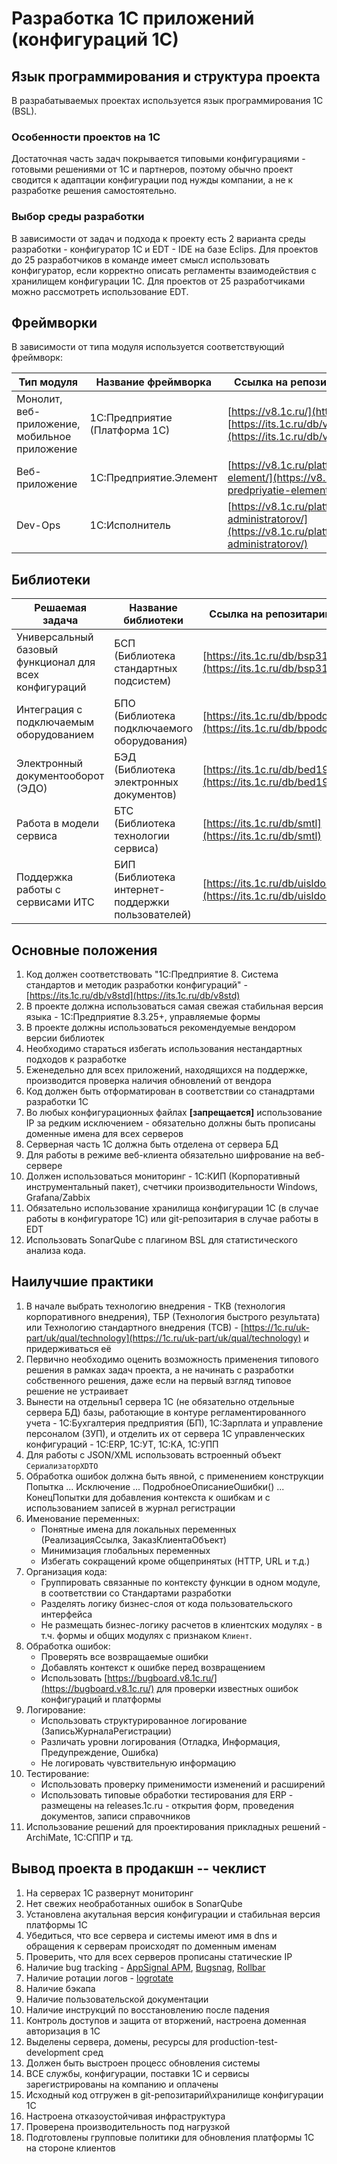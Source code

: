 # Разработка 1C приложений (конфигураций 1С)

## Язык программирования и структура проекта

В разрабатываемых проектах используется язык программирования 1C (BSL).

### Особенности проектов на 1С
Достаточная часть задач покрывается типовыми конфигурациями - готовыми решениями от 1С и партнеров, поэтому обычно проект сводится к адаптации конфигурации под нужды компании, а не к разработке решения самостоятельно.

### Выбор среды разработки
В зависимости от задач и подхода к проекту есть 2 варианта среды разработки - конфигуратор 1С и EDT - IDE на базе Eclips.
Для проектов до 25 разработчиков в команде имеет смысл использовать конфигуратор, если корректно описать регламенты взаимодействия с хранилищем конфигурации 1С.
Для проектов от 25 разработчиками можно рассмотреть использование EDT.

## Фреймворки

В зависимости от типа модуля используется соответствующий фреймворк:

| **Тип модуля**                                 | **Название фреймворка**                               | **Ссылка на репозитарий и документацию**                       |
| ---------------------------------------------- | ----------------------------------------------------- | -------------------------------------------------------------- |
| Монолит, веб-приложение, мобильное приложение  | 1С:Предприятие (Платформа 1С)                         | [https://v8.1c.ru/](https://v8.1c.ru/), [https://its.1c.ru/db/v838doc/browse/13/-1/5](https://its.1c.ru/db/v838doc/browse/13/-1/5) |
| Веб-приложение                                 | 1С:Предприятие.Элемент                                | [https://v8.1c.ru/platforma/1s-predpriyatie-element/](https://v8.1c.ru/platforma/1s-predpriyatie-element/)            |
| Dev-Ops                                        | 1С:Исполнитель                                        | [https://v8.1c.ru/platforma/1s-ispolnitel-dlya-administratorov/](https://v8.1c.ru/platforma/1s-ispolnitel-dlya-administratorov/)            |


## Библиотеки

| **Решаемая задача**                            | **Название библиотеки**                               | **Ссылка на репозитарий и документацию**                       |
| ---------------------------------------------- | ----------------------------------------------------- | -------------------------------------------------------------- |
| Универсальный базовый функционал для всех конфигураций | БСП (Библиотека стандартных подсистем)        | [https://its.1c.ru/db/bsp3110doc](https://its.1c.ru/db/bsp3110doc)|                                                
| Интеграция с подключаемым оборудованием        | БПО (Библиотека подключаемого оборудования)           | [https://its.1c.ru/db/bpodoc](https://its.1c.ru/db/bpodoc)     |
| Электронный документооборот (ЭДО)              | БЭД (Библиотека электронных документов)               | [https://its.1c.ru/db/bed1914doc](https://its.1c.ru/db/bed1914doc)|
| Работа в модели сервиса                        | БТС (Библиотека технологии сервиса)                   | [https://its.1c.ru/db/smtl](https://its.1c.ru/db/smtl)       |
| Поддержка работы с сервисами ИТС               | БИП (Библиотека интернет-поддержки пользователей)     | [https://its.1c.ru/db/uisldoc#content:372:hdoc](https://its.1c.ru/db/uisldoc#content:372:hdoc)    |

## Основные положения

1. Код должен соответствовать "1С:Предприятие 8. Система стандартов и методик разработки конфигураций" - [https://its.1c.ru/db/v8std](https://its.1c.ru/db/v8std)
2. В проекте должна использоваться самая свежая стабильная версия языка - 1С:Предприятие 8.3.25+, управляемые формы
3. В проекте должны использоваться рекомендуемые вендором версии библиотек
4. Необходимо стараться избегать использования нестандартных подходов к разработке
5. Еженедельно для всех приложений, находящихся на поддержке, производится проверка наличия обновлений от вендора
6. Код должен быть отформатирован в соответствии со станадртами разработки 1С
7. Во любых конфигурационных файлах **[запрещается]** использование IP за редким исключением - обязательно должны быть прописаны доменные имена для всех серверов
8. Серверная часть 1С должна быть отделена от сервера БД
9. Для работы в режиме веб-клиента обязательно шифрование на веб-сервере
10. Должен использоваться мониторинг - 1С:КИП (Корпоративный инструментальный пакет), счетчики производительности Windows, Grafana/Zabbix
11. Обязательно использование хранилища конфигурации 1С (в случае работы в конфигураторе 1С) или git-репозитария в случае работы в EDT
12. Использовать SonarQube с плагином BSL для статистического анализа кода.

## Наилучшие практики

1. В начале выбрать технологию внедрения - ТКВ (технология корпоративного внедрения), ТБР (Технология быстрого результата) или Технологию стандартного внедрения (ТСВ) - [https://1c.ru/uk-part/uk/qual/technology](https://1c.ru/uk-part/uk/qual/technology) и придерживаться её
2. Первично необходимо оценить возможность применения типового решения в рамках задач проекта, а не начинать с разработки собственного решения, даже если на первый взгляд типовое решение не устраивает
3. Вынести на отдельны1 сервера 1С (не обязательно отдельные сервера БД) базы, работающие в контуре регламентированного учета - 1С:Бухгалтерия предприятия (БП), 1С:Зарплата и управление персоналом (ЗУП), и отделить их от сервера 1С управленческих конфигураций - 1С:ERP, 1C:УТ, 1С:КА, 1С:УПП
4. Для работы с JSON/XML использовать встроенный объект `СериализаторXDTO`
5.  Обработка ошибок должна быть явной, с применением конструкции Попытка ... Исключение ... ПодробноеОписаниеОшибки() ... КонецПопытки для добавления контекста к ошибкам и с использованием записей в журнал регистрации
6. Именование переменных:
   - Понятные имена для локальных переменных (РеализацияСсылка, ЗаказКлиентаОбъект)
   - Минимизация глобальных переменных
   - Избегать сокращений кроме общепринятых (HTTP, URL и т.д.)
7. Организация кода:
   - Группировать связанные по контексту функции в одном модуле, в соответствии со Стандартами разработки
   - Разделять логику бизнес-слоя от кода пользовательского интерфейса
   - Не размещать бизнес-логику расчетов в клиентских модулях - в т.ч. формы и общих модулях с признаком `Клиент`.
8. Обработка ошибок:
   - Проверять все возвращаемые ошибки
   - Добавлять контекст к ошибке перед возвращением
   - Использовать [https://bugboard.v8.1c.ru/](https://bugboard.v8.1c.ru/) для проверки известных ошибок конфигураций и платформы
9. Логирование:
   - Использовать структурированное логирование (ЗаписьЖурналаРегистрации)
   - Различать уровни логирования (Отладка, Информация, Предупреждение, Ошибка)
   - Не логировать чувствительную информацию
10. Тестирование:
    - Использовать проверку применимости изменений и расширений
    - Использовать типовые обработки тестирования для ERP - размещены на releases.1c.ru - открытия форм, проведения документов, записи справочников
11. Использование решений для проектирования прикладных решений - ArchiMate, 1C:СППР и тд.

## Вывод проекта в продакшн -- чеклист

1. На серверах 1С развернут мониторинг
2. Нет свежих необработанных ошибок в SonarQube
3. Установлена акутальная версия конфигурации и стабильная версия платформы 1С
4. Убедиться, что все сервера и системы имеют имя в dns и обращения к серверам происходят по доменным именам
5. Проверить, что для всех серверов прописаны статические IP
6. Наличие bug tracking - [AppSignal APM](https://appsignal.com), [Bugsnag](https://www.bugsnag.com), [Rollbar](http://rollbar.com/)
7. Наличие ротации логов - [logrotate](https://www.systutorials.com/docs/linux/man/5-logrotate.conf/)
8. Наличие бэкапа
9. Наличие пользовательской документации
10. Наличие инструкций по восстановлению после падения
11. Контроль доступов и защита от вторжений, настроена доменная авторизация в 1С
12. Выделены сервера, домены, ресурсы для production-test-development сред
13. Должен быть выстроен процесс обновления системы
14. ВСЕ службы, конфигурации, поставки 1С и сервисы зарегистрированы на компанию и оплачены
15. Исходный код отгружен в git-репозитарий\хранилище конфигурации 1С
16. Настроена отказоустойчивая инфраструктура
17. Проверена производительность под нагрузкой
18. Подготовлены групповые политики для обновления платформы 1С на стороне клиентов
